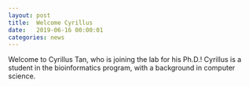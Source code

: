 ```yaml
---
layout: post
title:  Welcome Cyrillus
date:   2019-06-16 00:00:01
categories: news
---
```

Welcome to Cyrillus Tan, who is joining the lab for his Ph.D.! Cyrillus is a student in the bioinformatics program, with a background in computer science.
